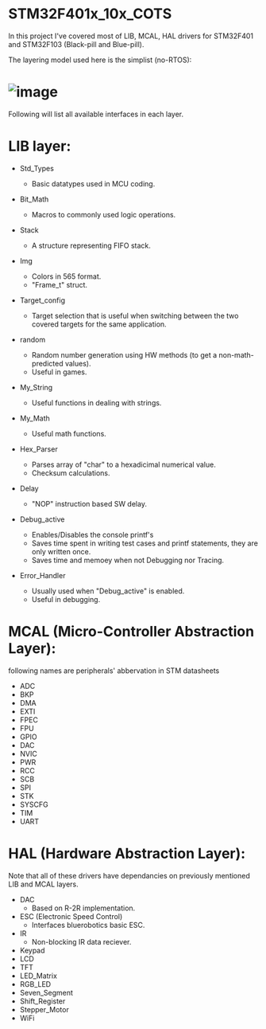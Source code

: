 # STM32F401x_10x_COTS
In this project I've covered most of LIB, MCAL, HAL drivers for STM32F401 and STM32F103 (Black-pill and Blue-pill).

The layering model used here is the simplist (no-RTOS):
# ![image](https://user-images.githubusercontent.com/99054912/212318302-c65479f6-719d-4bc9-8d42-e5014700f8d5.png)
Following will list all available interfaces in each layer.

# LIB layer:
  - Std_Types
    * Basic datatypes used in MCU coding.
    
  - Bit_Math
    * Macros to commonly used logic operations.
    
  - Stack
    * A structure representing FIFO stack.
  
  - Img
    * Colors in 565 format.
    * "Frame_t" struct.
    
  - Target_config
    * Target selection that is useful when switching between the two covered targets for the same application.
    
  - random
    * Random number generation using HW methods (to get a non-math-predicted values).
    * Useful in games.
    
  - My_String
    * Useful functions in dealing with strings.
    
  - My_Math
    * Useful math functions.
    
  - Hex_Parser
    * Parses array of "char" to a hexadicimal numerical value.
    * Checksum calculations.

  - Delay
    * "NOP" instruction based SW delay.
    
  - Debug_active
    * Enables/Disables the console printf's
    * Saves time spent in writing test cases and printf statements, they are only written once.
    * Saves time and memoey when not Debugging nor Tracing.
   
  - Error_Handler
    * Usually used when "Debug_active" is enabled.
    * Useful in debugging.
   
# MCAL (Micro-Controller Abstraction Layer):
following names are peripherals' abbervation in STM datasheets
  - ADC
  - BKP
  - DMA
  - EXTI
  - FPEC
  - FPU
  - GPIO
  - DAC
  - NVIC
  - PWR
  - RCC
  - SCB
  - SPI
  - STK
  - SYSCFG
  - TIM
  - UART

# HAL (Hardware Abstraction Layer):
Note that all of these drivers have dependancies on previously mentioned LIB and MCAL layers.
  - DAC
    * Based on R-2R implementation.
  - ESC (Electronic Speed Control)
    * Interfaces bluerobotics basic ESC.
  - IR
    * Non-blocking IR data reciever.
  - Keypad
  - LCD
  - TFT
  - LED_Matrix
  - RGB_LED
  - Seven_Segment
  - Shift_Register
  - Stepper_Motor
  - WiFi
